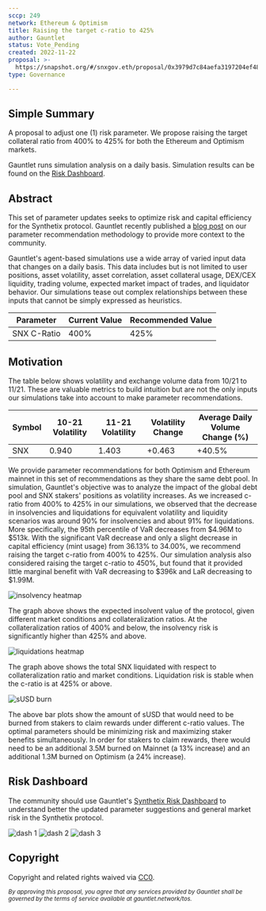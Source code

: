 ```yaml
---
sccp: 249
network: Ethereum & Optimism
title: Raising the target c-ratio to 425%
author: Gauntlet
status: Vote_Pending
created: 2022-11-22
proposal: >-
  https://snapshot.org/#/snxgov.eth/proposal/0x3979d7c84aefa3197204ef488dce1c6832a6c29a6680259b785f3abdb485358c
type: Governance

---
```


## Simple Summary

A proposal to adjust one (1) risk parameter. We propose raising the target collateral ratio from 400% to 425% for both the Ethereum and Optimism markets.

Gauntlet runs simulation analysis on a daily basis. Simulation results can be found on the [Risk Dashboard](https://gov.gauntlet.network/synthetix). 

## Abstract

This set of parameter updates seeks to optimize risk and capital efficiency for the Synthetix protocol. Gauntlet recently published a [blog post](https://medium.com/gauntlet-networks/gauntlets-parameter-recommendation-methodology-8591478a0c1c) on our parameter recommendation methodology to provide more context to the community. 

Gauntlet's agent-based simulations use a wide array of varied input data that changes on a daily basis. This data includes but is not limited to user positions, asset volatility, asset correlation, asset collateral usage, DEX/CEX liquidity, trading volume, expected market impact of trades, and liquidator behavior. Our simulations tease out complex relationships between these inputs that cannot be simply expressed as heuristics.


| Parameter | Current Value | Recommended Value |
| -------- | -------- | -------- |
| SNX C-Ratio     | 400%     | 425%     |

## Motivation


The table below shows volatility and exchange volume data from 10/21 to 11/21. These are valuable metrics to build intuition but are not the only inputs our simulations take into account to make parameter recommendations. 

|Symbol| 10-21 Volatility| 11-21 Volatility| Volatility Change| Average Daily Volume Change (%)  |
| ------ | ---------------- | --------------- | ----------------- | ----------- |
| SNX   | 	  0.940     |  1.403  | 	+0.463   |   +40.5%   |



We provide parameter recommendations for both Optimism and Ethereum mainnet in this set of recommendations as they share the same debt pool. In simulation, Gauntlet's objective was to analyze the impact of the global debt pool and SNX stakers' positions as volatility increases. As we increased c-ratio from 400% to 425% in our simulations, we observed that the decrease in insolvencies and liquidations for equivalent volatility and liquidity scenarios was around 90% for insolvencies and about 91% for liquidations. More specifically, the 95th percentile of VaR decreases from $4.96M to $513k. With the significant VaR decrease and only a slight decrease in capital efficiency (mint usage) from 36.13% to 34.00%, we recommend raising the target c-ratio from 400% to 425%. Our simulation analysis also considered raising the target c-ratio to 450%, but found that it provided little marginal benefit with VaR decreasing to $396k and LaR decreasing to $1.99M.

![insolvency heatmap](https://imgur.com/bbUGzTb.png)


The graph above shows the expected insolvent value of the protocol, given different market conditions and collateralization ratios. At the collateralization ratios of 400% and below, the insolvency risk is significantly higher than 425% and above.

![liquidations heatmap](https://imgur.com/7d46NNb.png)


The graph above shows the total SNX liquidated with respect to collateralization ratio and market conditions. Liquidation risk is stable when the c-ratio is at 425% or above. 

![sUSD burn](https://imgur.com/HLKQz5s.png)

The above bar plots show the amount of sUSD that would need to be burned from stakers to claim rewards under different c-ratio values. The optimal parameters should be minimizing risk and maximizing staker benefits simultaneously. In order for stakers to claim rewards, there would need to be an additional 3.5M burned on Mainnet (a 13% increase) and an additional 1.3M burned on Optimism (a 24% increase).


## Risk Dashboard



The community should use Gauntlet's [Synthetix Risk Dashboard](https://gov.gauntlet.network/synthetix) to understand better the updated parameter suggestions and general market risk in the Synthetix protocol. 

![dash 1](https://imgur.com/uxIDoqF.png)
![dash 2](https://imgur.com/hHYgkI9.png)
![dash 3](https://imgur.com/3zEACHq.png)

## Copyright



Copyright and related rights waived via [CC0](https://creativecommons.org/publicdomain/zero/1.0/).

*<sup>By approving this proposal, you agree that any services provided by Gauntlet shall be governed by the terms of service available at gauntlet.network/tos.<sup>*






